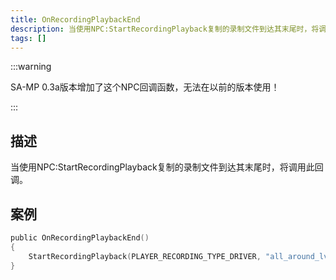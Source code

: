 ```yaml
---
title: OnRecordingPlaybackEnd
description: 当使用NPC:StartRecordingPlayback复制的录制文件到达其末尾时，将调用此回调。
tags: []
---
```


:::warning

SA-MP 0.3a版本增加了这个NPC回调函数，无法在以前的版本使用！

:::

## 描述

当使用NPC:StartRecordingPlayback复制的录制文件到达其末尾时，将调用此回调。

## 案例

```c
public OnRecordingPlaybackEnd()
{
    StartRecordingPlayback(PLAYER_RECORDING_TYPE_DRIVER, "all_around_lv_bus"); //这将在录制的文件完成复制后再次启动。
}
```
